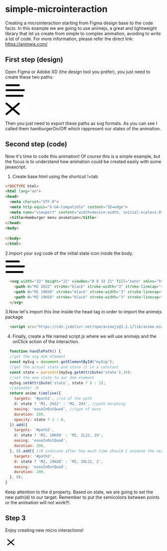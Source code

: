 # simple-microinteraction
Creating a microinteraction starting from Figma design base to the code facts.
In this example we are going to use animejs, a great and lightweight library that let us create from simple to complex animation, avoiding to write a lot of code.
For more information, please refer the direct link: https://animejs.com/

## First step (design)
Open Figma or Adobe XD (the design tool you prefer), you just need to create these two paths:

![](/hamburgerOff.svg "Closed")

![](/hamburgerOn.svg "Opened")

Then you just need to export these paths as svg formats. As you can see I called them hamburgerOn/Off which rappresent our states of the animation.

## Second step (code)
Now it's time to code this animation! Of course this is a simple example, but the focus is to understand how animation could be created easily with some javascript.

1. Create base html using the shortcut !+tab
```html
<!DOCTYPE html>
<html lang="en">
<head>
  <meta charset="UTF-8">
  <meta http-equiv="X-UA-Compatible" content="IE=edge">
  <meta name="viewport" content="width=device-width, initial-scale=1.0">
  <title>Hamburger menu animation</title>
</head>
<body>
  
</body>
</html>
```

2.Import your svg code of the initial state icon inside the body.

![Alt text](/hamburgerOff.svg "Closed")
```html
  <svg width="32" height="21" viewBox="0 0 32 21" fill="none" xmlns="http://www.w3.org/2000/svg">
    <path d="M2 2H22" stroke="black" stroke-width="3" stroke-linecap="round" />
    <path d="M2 10H30" stroke="black" stroke-width="3" stroke-linecap="round" />
    <path d="M2 19H28" stroke="black" stroke-width="3" stroke-linecap="round" />
  </svg>
```

3.Now let's import this line inside the head tag in order to import the animejs package
```html
  <script src="https://cdn.jsdelivr.net/npm/animejs@3.2.1/lib/anime.min.js"></script>
```

4. Finally, create a file named script.js where we will use animejs and the onClick action of the interaction.
```js
  function handlePath() {
  //get the svg dom element
  const mySvg = document.getElementById("mySvg");
  //get the actual state and store it in a constant
  const state = parseInt(mySvg.getAttribute('state'),10);
  //set the new state to our dom element
  mySvg.setAttribute('state', state ? 0 : 1);
  //animate! :D
  return anime.timeline({
    targets: '#path1', //id of the path
    d: state ? 'M2, 2H22' : 'M2, 2H3', //path morphing
    easing: 'easeInOutQuad', //type of ease
    duration: 200,
    opacity: state ? 1 : 0,
  }).add({
    targets: '#path2',
    d: state ? 'M2, 10H30' : 'M2, 2L22, 19',
    easing: 'easeInOutQuad',
    duration: 200,
  }, 0).add({ //0 indicate after how much time should I animate the next object "#path3"
    targets: '#path3',
    d: state ? 'M2, 19H28' : 'M2, 19L22, 2',
    easing: 'easeInOutQuad',
    duration: 200,
  }, 0);
}
```

Keep attention to the d property. Based on state, we are going to set the new path(d) to our target. Remember to put the semicolons between points or the animation will not work!!!. 

## Step 3
Enjoy creating new micro interactions!

![Alt text](/interaction.gif "Let's goooo")